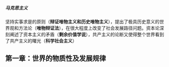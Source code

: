 ##### 马克思主义

坚持实事求是的原则（**辩证唯物主义和历史唯物主义**），提出了极具历史意义的世界观和方法论（**唯物辩证法**），在很大程度上改变了社会发展路径问题。资本论深刻阐述了资本主义的矛盾（**剩余价值学说**），共产主义的论断又使得整个世界看到了共产主义的曙光（**科学社会主义**）



## 第一章：世界的物质性及发展规律

